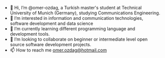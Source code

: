 - 👋 Hi, I’m @omer-ozdag, a Turkish master's student at Technical University of Munich (Germany), studying Communications Engineering.
- 👀 I’m interested in information and communication technologies, software development and data science
- 🌱 I’m currently learning different programming language and development tools.
- 💞️ I’m looking to collaborate on beginner or intermediate level open source software development projects.
- 📫 How to reach me 
     omer.ozdag@hotmail.com

<!---
omer-ozdag/omer-ozdag is a ✨ special ✨ repository because its `README.md` (this file) appears on your GitHub profile.
You can click the Preview link to take a look at your changes.
--->
